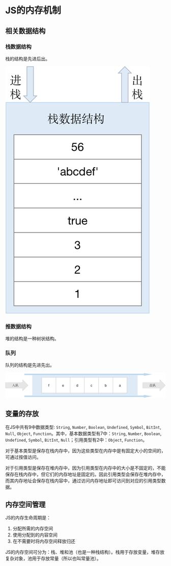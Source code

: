 # JS的内存机制

## 相关数据结构

### 栈数据结构

栈的结构是先进后出。

![stack](./assets/stack.png)

### 推数据结构

堆的结构是一种树状结构。

### 队列

队列的结构是先进先出。

![queue](./assets/queue.png)

## 变量的存放

在JS中共有9中数据类型: `String`, `Number`, `Boolean`, `Undefined`, `Symbol`, `BitInt`, `Null`, `Object`, `Function`。其中，基本数据类型有7中：`String`, `Number`, `Boolean`, `Undefined`, `Symbol`, `BitInt`, `Null`；引用类型有2中：`Object`, `Function`。

对于基本类型是保存在栈内存中，因为这些类型在内存中是有固定大小的空间的，可通过按值访问。

对于引用类型是保存在堆内存中，因为引用类型在内存中的大小是不固定的，不能保存在栈内存中，但它们的内存地址是固定的。因此引用类型会保存在堆内存中，而其内存地址会保存在栈内容中，通过访问内存地址即可访问到对应的引用类型数据。

## 内存空间管理

JS的内存生命周期是：

1. 分配所需的内存空间
2. 使用分配到的内容空间
3. 在不需要时将内存空间释放归还

JS的内存空间可分为：栈、堆和池（也是一种栈结构）。栈用于存放变量，堆存放复杂对象，池用于存放常量（所以也叫常量池）。
